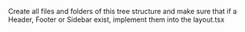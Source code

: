 Create all files and folders of this tree structure and make sure that if a Header, Footer or Sidebar exist, implement them into the layout.tsx